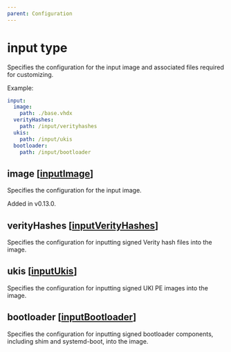 ```yaml
---
parent: Configuration
---
```


# input type

Specifies the configuration for the input image and associated files required for customizing.

Example:

```yaml
input:
  image:
    path: ./base.vhdx
  verityHashes:
    path: /input/verityhashes
  ukis:
    path: /input/ukis
  bootloader:
    path: /input/bootloader
```

## image [[inputImage](./inputImage.md)]

Specifies the configuration for the input image.

Added in v0.13.0.

## verityHashes [[inputVerityHashes](./inputVerityHashes.md)]

Specifies the configuration for inputting signed Verity hash files into the image.

## ukis [[inputUkis](./inputUkis.md)]

Specifies the configuration for inputting signed UKI PE images into the image.

## bootloader [[inputBootloader](./inputBootloader.md)]

Specifies the configuration for inputting signed bootloader components, including shim and systemd-boot, into the image.

